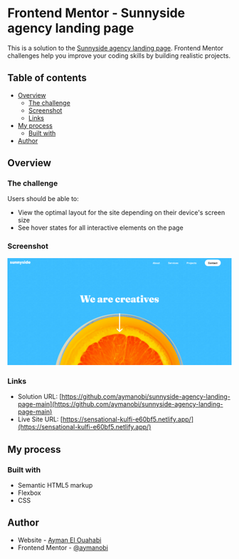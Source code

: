 # Frontend Mentor - Sunnyside agency landing page

This is a solution to the [Sunnyside agency landing page](https://www.frontendmentor.io/challenges/sunnyside-agency-landing-page-7yVs3B6ef). Frontend Mentor challenges help you improve your coding skills by building realistic projects. 

## Table of contents

- [Overview](#overview)
  - [The challenge](#the-challenge)
  - [Screenshot](#screenshot)
  - [Links](#links)
- [My process](#my-process)
  - [Built with](#built-with)
- [Author](#author)

## Overview

### The challenge

Users should be able to:

- View the optimal layout for the site depending on their device's screen size
- See hover states for all interactive elements on the page

### Screenshot

![](./ScreenshotS.png)

### Links

- Solution URL: [https://github.com/aymanobi/sunnyside-agency-landing-page-main](https://github.com/aymanobi/sunnyside-agency-landing-page-main)
- Live Site URL: [https://sensational-kulfi-e60bf5.netlify.app/](https://sensational-kulfi-e60bf5.netlify.app/)

## My process

### Built with

- Semantic HTML5 markup
- Flexbox
- CSS

## Author

- Website - [Ayman El Ouahabi](https://aymanel.netlify.app)
- Frontend Mentor - [@aymanobi](https://www.frontendmentor.io/profile/aymanobi)
